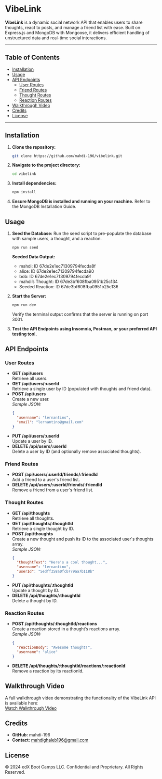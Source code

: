 # VibeLink

**VibeLink** is a dynamic social network API that enables users to share thoughts, react to posts, and manage a friend list with ease. Built on Express.js and MongoDB with Mongoose, it delivers efficient handling of unstructured data and real-time social interactions.

---

## Table of Contents
- [Installation](#installation)
- [Usage](#usage)
- [API Endpoints](#api-endpoints)
  - [User Routes](#user-routes)
  - [Friend Routes](#friend-routes)
  - [Thought Routes](#thought-routes)
  - [Reaction Routes](#reaction-routes)
- [Walkthrough Video](#walkthrough-video)
- [Credits](#credits)
- [License](#license)

---

## Installation

1. **Clone the repository:**
   ```bash
   git clone https://github.com/mahdi-196/vibelink.git
   ```
2. **Navigate to the project directory:**
   ```bash
   cd vibelink
   ```
3. **Install dependencies:**
   ```bash
   npm install
   ```
4. **Ensure MongoDB is installed and running on your machine.**
   Refer to the MongoDB Installation Guide.

## Usage

1. **Seed the Database:**
   Run the seed script to pre-populate the database with sample users, a thought, and a reaction.
   ```bash
   npm run seed
   ```
   **Seeded Data Output:**
   - mahdi: ID 67de2e1ec71309794fecda8f
   - alice: ID 67de2e1ec71309794fecda90
   - bob: ID 67de2e1ec71309794fecda91
   - mahdi’s Thought: ID 67de3bf608fba0951b25c134
   - Seeded Reaction: ID 67de3bf608fba0951b25c136

2. **Start the Server:**
   ```bash
   npm run dev
   ```
   Verify the terminal output confirms that the server is running on port 3001.

3. **Test the API Endpoints using Insomnia, Postman, or your preferred API testing tool.**

## API Endpoints

### User Routes
- **GET /api/users**  
  Retrieve all users.
- **GET /api/users/:userId**  
  Retrieve a single user by ID (populated with thoughts and friend data).
- **POST /api/users**  
  Create a new user.  
  *Sample JSON:*
  ```json
  {
    "username": "lernantino",
    "email": "lernantino@gmail.com"
  }
  ```
- **PUT /api/users/:userId**  
  Update a user by ID.
- **DELETE /api/users/:userId**  
  Delete a user by ID (and optionally remove associated thoughts).

### Friend Routes
- **POST /api/users/:userId/friends/:friendId**  
  Add a friend to a user's friend list.
- **DELETE /api/users/:userId/friends/:friendId**  
  Remove a friend from a user's friend list.

### Thought Routes
- **GET /api/thoughts**  
  Retrieve all thoughts.
- **GET /api/thoughts/:thoughtId**  
  Retrieve a single thought by ID.
- **POST /api/thoughts**  
  Create a new thought and push its ID to the associated user's thoughts array.  
  *Sample JSON:*
  ```json
  {
    "thoughtText": "Here's a cool thought...",
    "username": "lernantino",
    "userId": "5edff358a0fcb779aa7b118b"
  }
  ```
- **PUT /api/thoughts/:thoughtId**  
  Update a thought by ID.
- **DELETE /api/thoughts/:thoughtId**  
  Delete a thought by ID.

### Reaction Routes
- **POST /api/thoughts/:thoughtId/reactions**  
  Create a reaction stored in a thought’s reactions array.  
  *Sample JSON:*
  ```json
  {
    "reactionBody": "Awesome thought!",
    "username": "alice"
  }
  ```
- **DELETE /api/thoughts/:thoughtId/reactions/:reactionId**  
  Remove a reaction by its reactionId.

## Walkthrough Video

A full walkthrough video demonstrating the functionality of the VibeLink API is available here:  
[Watch Walkthrough Video](https://drive.google.com/file/d/1vyRsBXkJCnk0YdISoKJdak4xQbgbeeCR/view)

## Credits

- **GitHub:** mahdi-196  
- **Contact:** mahdighaleb196@gmail.com

## License

© 2024 edX Boot Camps LLC. Confidential and Proprietary. All Rights Reserved.
